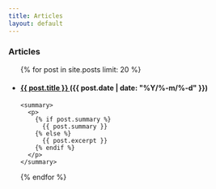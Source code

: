 ```yaml
---
title: Articles
layout: default
---
```


<h3>Articles</h3>
<ul>
  {% for post in site.posts limit: 20 %}
  <li>
    <h4>
      <a href="{{ post.url }}">
        {{ post.title }}
      </a>
      <time datetime="{{ post.date | date: "%Y-%m-%d" }}" itemprop="datePublished">
        ({{ post.date | date: "%Y/%-m/%-d" }})
      </time>
    </h4>

    <summary>
      <p>
        {% if post.summary %}
          {{ post.summary }}
        {% else %}
          {{ post.excerpt }}
        {% endif %}
      </p>
    </summary>
  </li>
  {% endfor %}
</ul>
